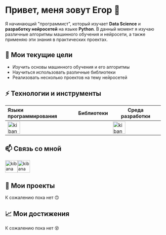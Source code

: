 # Привет, меня зовут Егор 👋

Я начинающий "программист", который изучает **Data Science** и **разработку нейросетей** на языке **Python**. В данный момент я изучаю различные алгоритмы машинного обучения и нейросети, а также применяю эти знания в практических проектах.

## 🌱 Мои текущие цели

- Изучить основы машинного обучения и его алгоритмы
- Научиться использовать различные библиотеки
- Реализовать несколько проектов на тему нейросетей

## ⚡ Технологии и инструменты

|Языки программирования | Библиотеки | Среда разработки|
|:----------------------|------------|-----------------|
|<img src='https://img.icons8.com/?size=100&id=13441&format=png&color=000000' alt='kibana' height='40'>||<img src='https://img.icons8.com/?size=100&id=J0SgMWzAxqFj&format=png&color=000000' alt='kibana' height='40'>

## 📫 Связь со мной
[<img src='https://img.icons8.com/?size=100&id=63306&format=png&color=000000' alt='kibana' height='40'>](https://t.me/egorfedotovoff)[<img src='https://img.icons8.com/?size=100&id=13977&format=png&color=000000' alt='kibana' height='40'>](https://vk.com/egorfedotovoff) 
## 📝 Мои проекты

К сожалению пока нет 🙃

## 📈 Мои достижения

К сожалению пока нет 😵
